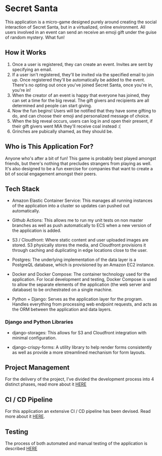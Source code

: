 # Secret Santa

This application is a micro-game designed purely around creating the social interaction of Secret Santa, but in a virtualized, online environment. All users involved in an event can send an receive an emoji gift under the guise of random mystery. What fun!

## How it Works
1. Once a user is registered, they can create an event. Invites are sent by specifying an email.
2. If a user isn't registered, they'll be invited via the specified email to join up. Once registered they'll be automatically be added to the event. There's no opting out once you've joined Secret Santa, once you're in, you're in!
3. When the creator of an event is happy that everyone has joined, they can set a time for the big reveal. The gift givers and recipients are all determined and people can start giving.
4. Now the fun begins! Users will be notified that they have some gifting to do, and can choose their emoji and personalized message of choice.
5. When the big reveal occurs, users can log in and open their present, if their gift givers went MIA they'll receive coal instead :(
6. Grinches are pubically shamed, as they should be.

## Who is This Application For?

Anyone who's after a bit of fun! This game is probably best played amongst friends, but there's nothing that precludes strangers from playing as well. It's also designed to be a fun exercise for companies that want to create a bit of social engagement amongst their peers. 

## Tech Stack

* Amazon Elastic Container Service: This manages all running instances of the application into a cluster so updates can pushed out automatically.

* Github Actions: This allows me to run my unit tests on non master branches as well as push automatically to ECS when a new version of the application is added.

* S3 / Cloudfront: Where static content and user uploaded images are stored. S3 physically stores the media, and Cloudfront provisions it through caching and duplicating in edge locations close to the user.

* Postgres: The underlying implementation of the data layer is a PostgreQL database, which is provisioned by an Amazon EC2 instance.

* Docker and Docker Compose: The container technology used for the application. For local development and testing, Docker Compose is used to allow the separate elements of the application (the web server and database) to be orchestrated on a single machine.

* Python + Django: Serves as the application layer for the program. Handles everything from processing web endpoint requests, and acts as the ORM between the application and data layers.

### Django and Python Libraries

* django-storages: This allows for S3 and Cloudfront integration with minimal configuration.

* django-crispy-forms: A utility library to help render forms consistently as well as provide a more streamlined mechanism for form layouts.


## Project Management

For the delivery of the project, I've divided the development process into 4 distinct phases, read more about it [HERE](https://github.com/redbrickhut/secret_santa/wiki/Development-Roadmap)

## CI / CD Pipeline

For this application an extensive CI / CD pipeline has been devised. Read more about it [HERE](https://github.com/redbrickhut/secret_santa/wiki/CI---CD).

## Testing

The process of both automated and manual testing of the application is described [HERE](https://github.com/redbrickhut/secret_santa/wiki/Testing)


